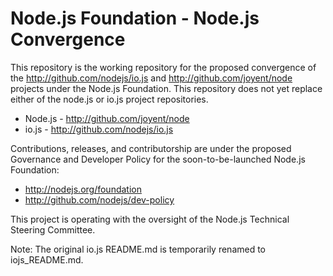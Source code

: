 Node.js Foundation - Node.js Convergence
=====

This repository is the working repository for the proposed convergence of the
http://github.com/nodejs/io.js and http://github.com/joyent/node projects under
the Node.js Foundation. This repository does not yet replace either of the
node.js or io.js project repositories.

* Node.js - http://github.com/joyent/node
* io.js - http://github.com/nodejs/io.js

Contributions, releases, and contributorship are under the proposed
Governance and Developer Policy for the soon-to-be-launched Node.js
Foundation:

* http://nodejs.org/foundation
* http://github.com/nodejs/dev-policy

This project is operating with the oversight of the Node.js Technical Steering
Committee.

Note: The original io.js README.md is temporarily renamed to iojs_README.md.
